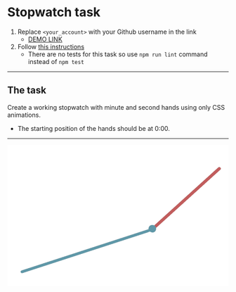# Stopwatch task

1. Replace `<your_account>` with your Github username in the link
   - [DEMO LINK](https://Mikhail-88.github.io/layout_stop-watch/)
2. Follow [this instructions](https://mate-academy.github.io/layout_task-guideline/)
   - There are no tests for this task so use `npm run lint` command instead of `npm test`

---

## The task

Create a working stopwatch with minute and second hands using only CSS animations.

- The starting position of the hands should be at 0:00.

---

![demo](stopwatch.png)
